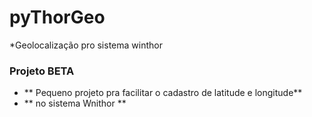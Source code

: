 # pyThorGeo
*Geolocalização pro sistema winthor

### Projeto BETA

* ** Pequeno projeto pra facilitar o cadastro de latitude e longitude**
* ** no sistema Wnithor **